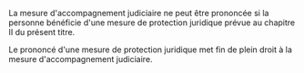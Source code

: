   
 La mesure d'accompagnement judiciaire ne peut être prononcée si la personne bénéficie d'une mesure de protection juridique prévue au chapitre II du présent titre.  

  
 Le prononcé d'une mesure de protection juridique met fin de plein droit à la mesure d'accompagnement judiciaire.  
